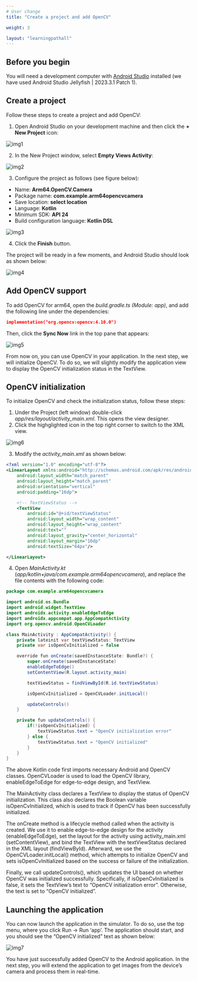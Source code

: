 ```yaml
---
# User change
title: "Create a project and add OpenCV"

weight: 3

layout: "learningpathall"
---
```

## Before you begin
You will need a development computer with [Android Studio](https://developer.android.com/studio) installed (we have used Android Studio Jellyfish | 2023.3.1 Patch 1). 

## Create a project
Follow these steps to create a project and add OpenCV:

1. Open Android Studio on your development machine and then click the **+ New Project** icon:

![img1](Figures/01.png)

2. In the New Project window, select **Empty Views Activity**:

![img2](Figures/02.png)

3. Configure the project as follows (see figure below):
- Name: **Arm64.OpenCV.Camera**
- Package name: **com.example.arm64opencvcamera**
- Save location: **select location**
- Language: **Kotlin**
- Minimum SDK: **API 24**
- Build configuration language: **Kotlin DSL**

![img3](Figures/03.png)

4. Click the **Finish** button. 

The project will be ready in a few moments, and Android Studio should look as shown below:

![img4](Figures/04.png)

## Add OpenCV support
To add OpenCV for arm64, open the *build.gradle.ts (Module: app)*, and add the following line under the dependencies:

```JSON
implementation("org.opencv:opencv:4.10.0")
```

Then, click the **Sync Now** link in the top pane that appears:

![img5](Figures/05.png)

From now on, you can use OpenCV in your application. In the next step, we will initialize OpenCV. To do so, we will slightly modify the application view to display the OpenCV initialization status in the TextView.

## OpenCV initialization
To initialize OpenCV and check the initialization status, follow these steps:
1. Under the Project (left window) double-click *app/res/layout/activity_main.xml*. This opens the view designer. 
2. Click the highglighted icon in the top right corner to switch to the XML view.

![img6](Figures/06.png)

3. Modify the *activity_main.xml* as shown below:

```XML
<?xml version="1.0" encoding="utf-8"?>
<LinearLayout xmlns:android="http://schemas.android.com/apk/res/android"
    android:layout_width="match_parent"
    android:layout_height="match_parent"
    android:orientation="vertical"
    android:padding="16dp">

    <!-- TextViewStatus -->
    <TextView
        android:id="@+id/textViewStatus"
        android:layout_width="wrap_content"
        android:layout_height="wrap_content"
        android:text=""
        android:layout_gravity="center_horizontal"
        android:layout_margin="16dp"
        android:textSize="64px"/>

</LinearLayout>
```

4. Open *MainActivity.kt* (*app/kotlin+java/com.example.arm64opencvcamera*), and replace the file contents with the following code:

```java
package com.example.arm64opencvcamera

import android.os.Bundle
import android.widget.TextView
import androidx.activity.enableEdgeToEdge
import androidx.appcompat.app.AppCompatActivity
import org.opencv.android.OpenCVLoader

class MainActivity : AppCompatActivity() {
    private lateinit var textViewStatus: TextView
    private var isOpenCvInitialized = false

    override fun onCreate(savedInstanceState: Bundle?) {
        super.onCreate(savedInstanceState)
        enableEdgeToEdge()
        setContentView(R.layout.activity_main)

        textViewStatus = findViewById(R.id.textViewStatus)

        isOpenCvInitialized = OpenCVLoader.initLocal()

        updateControls()
    }

    private fun updateControls() {
        if(!isOpenCvInitialized) {
            textViewStatus.text = "OpenCV initialization error"
        } else {
            textViewStatus.text = "OpenCV initialized"
        }
    }
}
```

The above Kotlin code first imports necessary Android and OpenCV classes. OpenCVLoader is used to load the OpenCV library, enableEdgeToEdge for edge-to-edge design, and TextView.

The MainActivity class declares a TextView to display the status of OpenCV initialization. This class also declares the Boolean variable isOpenCvInitialized, which is used to track if OpenCV has been successfully initialized.

The onCreate method is a lifecycle method called when the activity is created. We use it to enable edge-to-edge design for the activity (enableEdgeToEdge), set the layout for the activity using activity_main.xml (setContentView), and bind the TextView with the textViewStatus declared in the XML layout (findViewById). Afterward, we use the OpenCVLoader.initLocal() method, which attempts to initialize OpenCV and sets isOpenCvInitialized based on the success or failure of the initialization.

Finally, we call updateControls(), which updates the UI based on whether OpenCV was initialized successfully. Specifically, if isOpenCvInitialized is false, it sets the TextView’s text to “OpenCV initialization error”. Otherwise, the text is set to “OpenCV initialized”.

## Launching the application
You can now launch the application in the simulator. To do so, use the top menu, where you click Run -> Run ‘app’. The application should start, and you should see the “OpenCV initialized” text as shown below:

![img7](Figures/07.png)

You have just successfully added OpenCV to the Android application. In the next step, you will extend the application to get images from the device’s camera and process them in real-time.